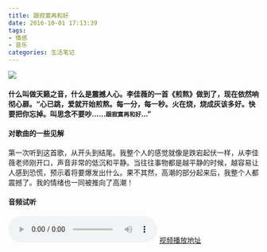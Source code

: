 ```yaml
---
title: 跟寂寞再和好
date: 2016-10-01 17:13:39
tags:
- 情感
- 音乐
categories: 生活笔记
---
```

![](http://i1.piimg.com/567571/5b1b69110cce1e97.png)
#### 什么叫做天籁之音，什么是震撼人心。李佳薇的一首《煎熬》做到了，现在依然响彻心扉。“心已跳，爱就开始煎熬。每一分，每一秒。火在烧，烧成灰该多好。快要把你忘掉。叫思念不要吵......`跟寂寞再和好`...”
<!-- more -->
#### 对歌曲的一些见解
第一次听到这首歌，从开头到结尾。我整个人的感觉就像是跌宕起伏一样，从李佳薇老师刚开口，声音非常的低沉和平静。当往往事物都是越平静的时候，越容易让人感到恐慌，预示着将要爆发出什么。果不其然，高潮的部分起来后，我整个人都震撼了。我的情绪也一同被推向了高潮！
#### 音频试听
<audio src="../../../../uploads/jianao.mp3" controls="controls">对不起，您的浏览器不支持HTML5 audio</audio>
[视频播放地址](http://www.le.com/ptv/vplay/22029563.html#vid=22029563)

